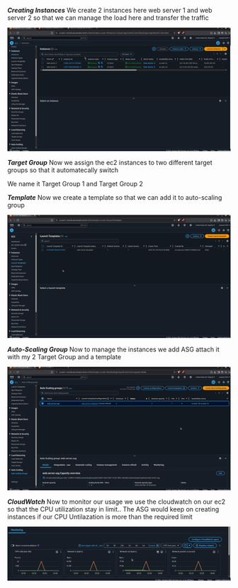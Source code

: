 ***Creating Instances***
We create 2 instances here web server 1  and web server 2 so that we can manage the load here and transfer the traffic

![EC2 Instances](./screenshots/Screenshot%20from%202025-05-25%2021-50-22.png)

***Target Group***
Now we assign the ec2 instances to two different target groups so that it automatecally switch 

We name it Target Group 1 and Target Group 2

***Template***
Now we create a template so that we can add it to auto-scaling group

![Template](./screenshots/Screenshot%20from%202025-05-25%2022-17-29.png)

***Auto-Scaling Group***
Now to manage the instances we add ASG attach it with my 2 Target Group and a template

![ASG](./screenshots/Screenshot%20from%202025-05-25%2022-19-21.png)

***CloudWatch***
Now to monitor our usage we use the cloudwatch on our ec2 so that the CPU utilization stay in limit.. The ASG would keep on creating instances if our CPU Untilazation is more than the required limit


![Cloudwatch](./screenshots/Screenshot%20from%202025-05-26%2009-25-34.png)